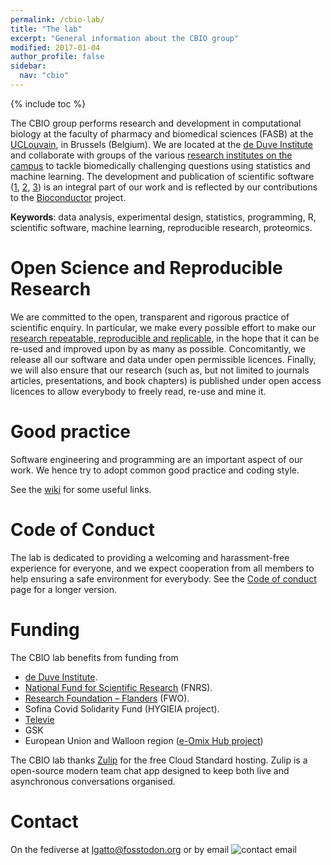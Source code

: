 ```yaml
---
permalink: /cbio-lab/
title: "The lab"
excerpt: "General information about the CBIO group"
modified: 2017-01-04
author_profile: false
sidebar:
  nav: "cbio"
---
```


{% include toc %}

The CBIO group performs research and development in computational
biology at the faculty of pharmacy and biomedical sciences (FASB) at
the [UCLouvain](https://uclouvain.be/), in Brussels (Belgium). We are
located at the [de Duve Institute](https://www.deduveinstitute.be/)
and collaborate with groups of the various [research institutes on the
campus](https://uclouvain.be/fr/chercher/instituts-de-recherche.html%20#sss)
to tackle biomedically challenging questions using statistics and
machine learning. The development and publication of scientific
software ([1](https://github.com/ComputationalProteomicsUnit),
[2](https://github.com/UCLouvain-CBIO),
[3](https://github.com/lgatto)) is an integral part of our work and is
reflected by our contributions to the
[Bioconductor](http://www.bioconductor.org/) project.

**Keywords**: data analysis, experimental design, statistics,
programming, R, scientific software, machine learning, reproducible
research, proteomics.

# Open Science and Reproducible Research

We are committed to the open, transparent and rigorous practice of
scientific enquiry. In particular, we make every possible effort to
make our [research repeatable, reproducible and
replicable](http://lgatto.github.io/rr-what-should-be-our-goals/), in
the hope that it can be re-used and improved upon by as many as
possible. Concomitantly, we release all our software and data
under open permissible licences. Finally, we will also ensure that our
research (such as, but not limited to journals articles,
presentations, and book chapters) is published under open access
licences to allow everybody to freely read, re-use and mine it.

# Good practice

Software engineering and programming are an important aspect of our
work. We hence try to adopt common good practice and coding style.

See the
[wiki](https://github.com/ComputationalProteomicsUnit/cputools/wiki)
for some useful links.

# Code of Conduct

The lab is dedicated to providing a welcoming and harassment-free
experience for everyone, and we expect cooperation from all members to
help ensuring a safe environment for everybody. See the [Code of
conduct](https://lgatto.github.io/cbio-coc/) page for a longer version.

# Funding

<!-- Since 2010, we have benefited from the financial support from the -->
<!-- **BBSRC**, the **7th Framework Programme of the European Union** -->
<!-- (Contract no. 262067 [PRIME-XS](http://www.primexs.eu/)) and the -->
<!-- **Wellcome Trust**. -->

The CBIO lab benefits from funding from

- [de Duve Institute](https://www.deduveinstitute.be/).
- [National Fund for Scientific Research](https://www.frs-fnrs.be/fr/) (FNRS).
- [Research Foundation – Flanders](https://www.fwo.be/) (FWO).
- Sofina Covid Solidarity Fund (HYGIEIA project).
- [Televie](https://televie.be/)
- GSK
- European Union and Walloon region ([e-Omix Hub project](https://www.eomix.be/))

The CBIO lab thanks [Zulip](https://zulip.com/) for the free Cloud
Standard hosting. Zulip is a open-source modern team chat app designed
to keep both live and asynchronous conversations organised.

# Contact

On the fediverse at <a rel="me"
href="https://fosstodon.org/@lgatto">lgatto@fosstodon.org</a> or by
email ![contact email](/images/contact-email.png)
